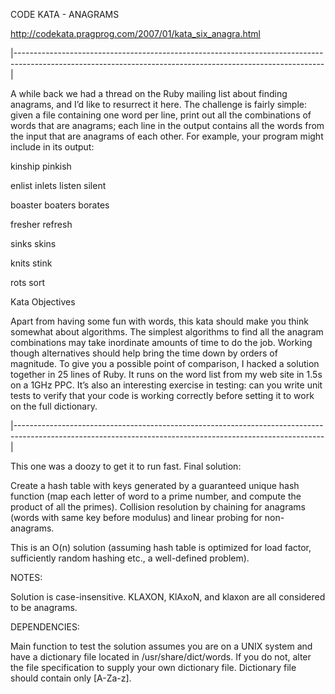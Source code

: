 CODE KATA - ANAGRAMS

http://codekata.pragprog.com/2007/01/kata_six_anagra.html

|-----------------------------------------------------------------------------------------------------------------------------------------------------------|

A while back we had a thread on the Ruby mailing list about finding anagrams, and I’d like to resurrect it here. The challenge is fairly simple: given a file containing one word per line, print out all the combinations of words that are anagrams; each line in the output contains all the words from the input that are anagrams of each other. For example, your program might include in its output:

  kinship pinkish

  enlist inlets listen silent

  boaster boaters borates

  fresher refresh

  sinks skins

  knits stink
  
  rots sort

Kata Objectives

Apart from having some fun with words, this kata should make you think somewhat about algorithms. The simplest algorithms to find all the anagram combinations may take inordinate amounts of time to do the job. Working though alternatives should help bring the time down by orders of magnitude. To give you a possible point of comparison, I hacked a solution together in 25 lines of Ruby. It runs on the word list from my web site in 1.5s on a 1GHz PPC. It’s also an interesting exercise in testing: can you write unit tests to verify that your code is working correctly before setting it to work on the full dictionary.  

|-----------------------------------------------------------------------------------------------------------------------------------------------------------|

This one was a doozy to get it to run fast. Final solution:

Create a hash table with keys generated by a guaranteed unique hash function (map each letter of word to a prime number, and compute the product of all the primes). Collision resolution by chaining for anagrams (words with same key before modulus) and linear probing for non-anagrams.

This is an O(n) solution (assuming hash table is optimized for load factor, sufficiently random hashing etc., a well-defined problem).

NOTES:

Solution is case-insensitive. KLAXON, KlAxoN, and klaxon are all considered to be anagrams.

DEPENDENCIES:

Main function to test the solution assumes you are on a UNIX system and have a dictionary file located in /usr/share/dict/words. If you do not, alter the file specification to supply your own dictionary file. Dictionary file should contain only [A-Za-z].